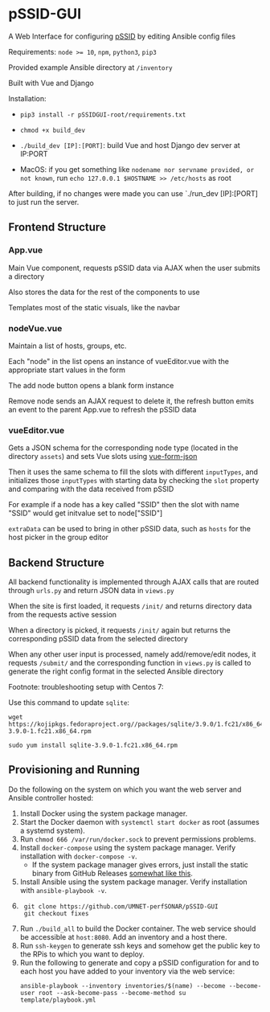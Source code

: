 # pSSID-GUI

A Web Interface for configuring [pSSID](https://github.com/UMNET-perfSONAR/pSSID) by editing Ansible config files

Requirements: `node >= 10`, `npm`, `python3`, `pip3`

Provided example Ansible directory at `/inventory`

Built with Vue and Django

Installation:

- `pip3 install -r pSSIDGUI-root/requirements.txt`

- `chmod +x build_dev`

- `./build_dev [IP]:[PORT]`: build Vue and host Django dev server at IP:PORT

- MacOS: if you get something like `nodename nor servname provided, or not known`, run `echo 127.0.0.1 $HOSTNAME >> /etc/hosts` as root

After building, if no changes were made you can use `./run_dev [IP]:[PORT] to just run the server.

## Frontend Structure

### App.vue

Main Vue component, requests pSSID data via AJAX when the user submits a directory

Also stores the data for the rest of the components to use

Templates most of the static visuals, like the navbar

### nodeVue.vue

Maintain a list of hosts, groups, etc.

Each "node" in the list opens an instance of vueEditor.vue with the appropriate start values in the form

The add node button opens a blank form instance

Remove node sends an AJAX request to delete it, the refresh button emits an event to the parent App.vue to refresh the pSSID data

### vueEditor.vue

Gets a JSON schema for the corresponding node type (located in the directory `assets`) and sets Vue slots using [vue-form-json](https://github.com/14nrv/vue-form-json)

Then it uses the same schema to fill the slots with different `inputTypes`, and initializes those `inputTypes` with starting data by checking the `slot` property and comparing with the data received from pSSID

For example if a node has a key called "SSID" then the slot with name "SSID" would get initvalue set to node["SSID"]

`extraData` can be used to bring in other pSSID data, such as `hosts` for the host picker in the group editor

## Backend Structure

All backend functionality is implemented through AJAX calls that are routed through `urls.py` and return JSON data in `views.py`

When the site is first loaded, it requests `/init/` and returns directory data from the requests active session

When a directory is picked, it requests `/init/` again but returns the corresponding pSSID data from the selected directory

When any other user input is processed, namely add/remove/edit nodes, it requests `/submit/` and the corresponding function in `views.py` is called to generate the right config format in the selected Ansible directory

Footnote: troubleshooting setup with Centos 7:

Use this command to update `sqlite`:

```
wget https://kojipkgs.fedoraproject.org//packages/sqlite/3.9.0/1.fc21/x86_64/sqlite-3.9.0-1.fc21.x86_64.rpm

sudo yum install sqlite-3.9.0-1.fc21.x86_64.rpm
```

## Provisioning and Running

Do the following on the system on which you want the web server and Ansible controller hosted:

1. Install Docker using the system package manager.
1. Start the Docker daemon with `systemctl start docker` as root (assumes a systemd system).
1. Run `chmod 666 /var/run/docker.sock` to prevent permissions problems.
1. Install `docker-compose` using the system package manager. Verify installation with `docker-compose -v`.
    * If the system package manager gives errors, just install the static binary from GitHub Releases [somewhat like this](https://phoenixnap.com/kb/install-docker-compose-centos-7).
1. Install Ansible using the system package manager. Verify installation with `ansible-playbook -v`.
1. 
        git clone https://github.com/UMNET-perfSONAR/pSSID-GUI
        git checkout fixes
1. Run `./build_all` to build the Docker container. The web service should be accessible at `host:8080`. Add an inventory and a host there.
1. Run `ssh-keygen` to generate ssh keys and somehow get the public key to the RPis to which you want to deploy.
1. Run the following to generate and copy a pSSID configuration for and to each host you have added to your inventory via the web service:
    ```
    ansible-playbook --inventory inventories/$(name) --become --become-user root --ask-become-pass --become-method su template/playbook.yml
    ```
